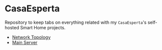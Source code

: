 # CasaEsperta

Repository to keep tabs on everything related with my `CasaEsperta`'s self-hosted Smart Home projects.

* [Network Topology](docs/network.md)
* [Main Server](docs/server.md)